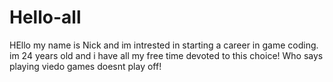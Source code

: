 # Hello-all
HEllo my name is Nick and im intrested in starting a career in game coding. im 24 years old and i have all my free time devoted to this choice! Who says playing viedo games doesnt play off!
